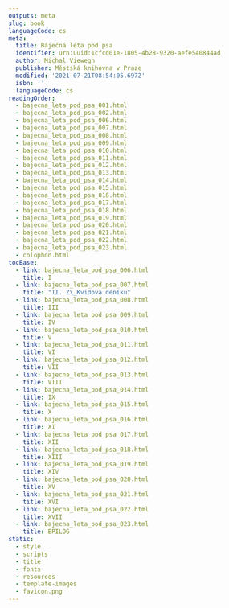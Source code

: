 ```yaml
---
outputs: meta
slug: book
languageCode: cs
meta:
  title: Báječná léta pod psa
  identifier: urn:uuid:1cfcd01e-1805-4b28-9320-aefe540844ad
  author: Michal Viewegh
  publisher: Městská knihovna v Praze
  modified: '2021-07-21T08:54:05.697Z'
  isbn: ''
  languageCode: cs
readingOrder:
  - bajecna_leta_pod_psa_001.html
  - bajecna_leta_pod_psa_002.html
  - bajecna_leta_pod_psa_006.html
  - bajecna_leta_pod_psa_007.html
  - bajecna_leta_pod_psa_008.html
  - bajecna_leta_pod_psa_009.html
  - bajecna_leta_pod_psa_010.html
  - bajecna_leta_pod_psa_011.html
  - bajecna_leta_pod_psa_012.html
  - bajecna_leta_pod_psa_013.html
  - bajecna_leta_pod_psa_014.html
  - bajecna_leta_pod_psa_015.html
  - bajecna_leta_pod_psa_016.html
  - bajecna_leta_pod_psa_017.html
  - bajecna_leta_pod_psa_018.html
  - bajecna_leta_pod_psa_019.html
  - bajecna_leta_pod_psa_020.html
  - bajecna_leta_pod_psa_021.html
  - bajecna_leta_pod_psa_022.html
  - bajecna_leta_pod_psa_023.html
  - colophon.html
tocBase:
  - link: bajecna_leta_pod_psa_006.html
    title: I
  - link: bajecna_leta_pod_psa_007.html
    title: "II. Z\_Kvidova deníku"
  - link: bajecna_leta_pod_psa_008.html
    title: III
  - link: bajecna_leta_pod_psa_009.html
    title: IV
  - link: bajecna_leta_pod_psa_010.html
    title: V
  - link: bajecna_leta_pod_psa_011.html
    title: VI
  - link: bajecna_leta_pod_psa_012.html
    title: VII
  - link: bajecna_leta_pod_psa_013.html
    title: VIII
  - link: bajecna_leta_pod_psa_014.html
    title: IX
  - link: bajecna_leta_pod_psa_015.html
    title: X
  - link: bajecna_leta_pod_psa_016.html
    title: XI
  - link: bajecna_leta_pod_psa_017.html
    title: XII
  - link: bajecna_leta_pod_psa_018.html
    title: XIII
  - link: bajecna_leta_pod_psa_019.html
    title: XIV
  - link: bajecna_leta_pod_psa_020.html
    title: XV
  - link: bajecna_leta_pod_psa_021.html
    title: XVI
  - link: bajecna_leta_pod_psa_022.html
    title: XVII
  - link: bajecna_leta_pod_psa_023.html
    title: EPILOG
static:
  - style
  - scripts
  - title
  - fonts
  - resources
  - template-images
  - favicon.png
---
```


